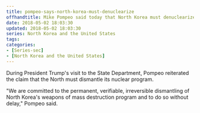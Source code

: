 ```yaml
---
title: pompeo-says-north-korea-must-denuclearize
offhandtitle: Mike Pompeo said today that North Korea must denuclearize
date: 2018-05-02 18:03:30
updated: 2018-05-02 18:03:30
series: North Korea and the United States
tags:
categories:
- [Series-sec]
- [North Korea and the United States]
---
```


During President Trump's visit to the State Department, Pompeo reiterated the claim that the North must dismantle its nuclear program.

"We are committed to the permanent, verifiable, irreversible dismantling of North Korea's weapons of mass destruction program and to do so without delay," Pompeo said.
